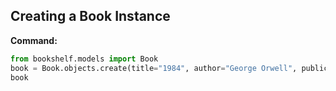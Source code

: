 ## Creating a Book Instance

**Command:**

```python
from bookshelf.models import Book
book = Book.objects.create(title="1984", author="George Orwell", publication_year=1949)
book
```
